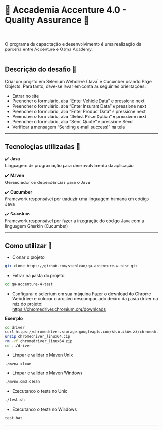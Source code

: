 # :pushpin: Accademia Accenture 4.0 - Quality Assurance :pushpin:
<br>
<br>
O programa de capacitação e desenvolvimento é uma realização da parceria entre Accenture e Gama Academy.
<br>
<br>

## Descrição do desafio :page_with_curl:

Criar um projeto em Selenium Webdrive (Java) e Cucumber usando Page Objects. Para tanto, deve-se levar em conta as seguintes orientações:

<ul>
  <li>Entrar no site <http://sampleapp.tricentis.com/101/app.php></li>
  <li>Preencher o formulário, aba “Enter Vehicle Data” e pressione next</li>
  <li>Preencher o formulário, aba “Enter Insurant Data” e pressione next</li>
  <li>Preencher o formulário, aba “Enter Product Data” e pressione next</li>
  <li>Preencher o formulário, aba “Select Price Option” e pressione next</li>
  <li>Preencher o formulário, aba “Send Quote” e pressione Send</li>
  <li>Verificar a mensagem “Sending e-mail success!” na tela</li>
</ul>

--------------------------------------------------------------------------------

## Tecnologias utilizadas :wrench:

:heavy_check_mark: <b>Java</b> <br>
Linguagem de programação para desenvolvimento da aplicação <br>

:heavy_check_mark: <b>Maven</b> <br>
Gerenciador de dependências para o Java <br>

:heavy_check_mark: <b>Cucumber</b> <br>
Framework responsável por traduzir uma linguagem humana em código Java <br>

:heavy_check_mark: <b>Selenium</b> <br>
Framework responsável por fazer a integração do código Java com a linguagem Gherkin (Cucumber) <br>

--------------------------------------------------------------------------------

## Como utilizar :paperclip:

- Clonar o projeto
```bash
git clone https://github.com/stehleao/qa-accenture-4-test.git
```

- Entrar na pasta do projeto
```bash
cd qa-accenture-4-test
```

- Configurar o selenium em sua máquina
Fazer o download do Chrome Webdriver e colocar o arquivo descompactado dentro da pasta driver na raíz do projeto: <br>https://chromedriver.chromium.org/downloads</br>

<b>Exemplo</b></br>
```bash
cd driver
curl https://chromedriver.storage.googleapis.com/89.0.4389.23/chromedriver_linux64.zip
unzip chromedriver_linux64.zip
rm -rf chromedriver_linux64.zip
cd ../driver
```

- Limpar e validar o Maven Unix
```bash
./mvnw clean
```

- Limpar e validar o Maven Windows
```bash
./mvnw.cmd clean
```

- Executando o teste no Unix
```bash
./test.sh
```

- Executando o teste no Windows
```bash
test.bat
```






--------------------------------------------------------------------------------
